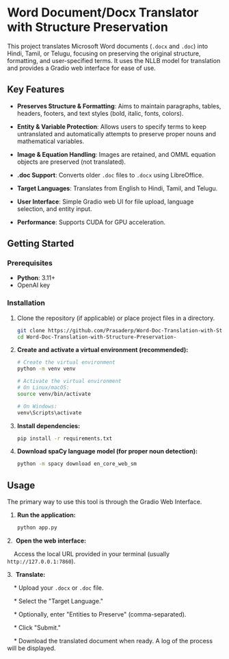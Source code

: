 # Word Document/Docx Translator with Structure Preservation



This project translates Microsoft Word documents (`.docx` and `.doc`) into Hindi, Tamil, or Telugu, focusing on preserving the original structure, formatting, and user-specified terms. It uses the NLLB model for translation and provides a Gradio web interface for ease of use.



## Key Features



* **Preserves Structure & Formatting**: Aims to maintain paragraphs, tables, headers, footers, and text styles (bold, italic, fonts, colors).

* **Entity & Variable Protection**: Allows users to specify terms to keep untranslated and automatically attempts to preserve proper nouns and mathematical variables.

* **Image & Equation Handling**: Images are retained, and OMML equation objects are preserved (not translated).

* **.doc Support**: Converts older `.doc` files to `.docx` using LibreOffice.

* **Target Languages**: Translates from English to Hindi, Tamil, and Telugu.

* **User Interface**: Simple Gradio web UI for file upload, language selection, and entity input.

* **Performance**: Supports CUDA for GPU acceleration.



## Getting Started



### Prerequisites



* **Python**: 3.11+
* OpenAI key 



### Installation

1.  Clone the repository (if applicable) or place project files in a directory.

    ```bash
    git clone https://github.com/Prasaderp/Word-Doc-Translation-with-Structure-Preservation-.git
    cd Word-Doc-Translation-with-Structure-Preservation-
    ```
    

2. **Create and activate a virtual environment (recommended):**

    ```bash
    # Create the virtual environment
    python -m venv venv

    # Activate the virtual environment
    # On Linux/macOS:
    source venv/bin/activate

    # On Windows:
    venv\Scripts\activate
    ```
    

3. **Install dependencies:**

    ```bash
    pip install -r requirements.txt
    ```
    

4. **Download spaCy language model (for proper noun detection):**

    ```bash
    python -m spacy download en_core_web_sm
    ```



## Usage

The primary way to use this tool is through the Gradio Web Interface.


1. **Run the application:**

    ```bash
    python app.py
    ```

2.  **Open the web interface:**

    Access the local URL provided in your terminal (usually `http://127.0.0.1:7860`).

3.  **Translate:**

    * Upload your `.docx` or `.doc` file.

    * Select the "Target Language."

    * Optionally, enter "Entities to Preserve" (comma-separated).

    * Click "Submit."

    * Download the translated document when ready. A log of the process will be displayed.

